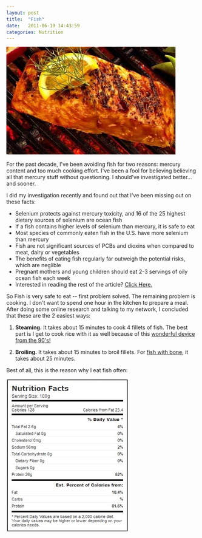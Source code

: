 ```yaml
---
layout: post
title:  "Fish"
date:   2011-06-19 14:43:59
categories: Nutrition
---
```


<img src="/assets/grilled_fish.jpg" width=""/>

For the past decade, I've been avoiding fish for two reasons: mercury content and  too much cooking effort.  I've been a fool for believing believing all that mercury stuff without questioning.  I should've investigated better... and sooner.  

I did my investigation recently and found out that I've been missing out on these facts:


* Selenium protects against mercury toxicity, and 16 of the 25 highest dietary sources of selenium are ocean fish
* If a fish contains higher levels of selenium than mercury, it is safe to eat
* Most species of commonly eaten fish in the U.S. have more selenium than mercury
* Fish are not significant sources of PCBs and dioxins when compared to meat, dairy or vegetables
* The benefits of eating fish regularly far outweigh the potential risks, which are neglible
* Pregnant mothers and young children should eat 2-3 servings of oily ocean fish each week 
* Interested in reading the rest of the article? <a href="http://chriskresser.com/is-eating-fish-safe-a-lot-safer-than-not-eating-fish" target="_blank">Click Here.</a>


So Fish is very safe to eat -- first problem solved.  The remaining problem is cooking.  I don't want to spend one hour in the kitchen to prepare a meal.  After doing some online research and talking to my network, I concluded that these are the 2 easiest ways:

1. **Steaming.**  It takes about 15 minutes to cook 4 fillets of fish.  The best part is I get to cook rice with it as well because of this <a href="http://www.amazon.com/Aroma-Arc-743-1Ngr-Uncooked-Cooked-Steamer/dp/B0057XGM5W/ref=sr_1_4?ie=UTF8&qid=1392019065&sr=8-4&keywords=rice+cooker" target="_blank">wonderful device from the 90's!</a>

2. **Broiling.** It takes about 15 minutes to broil fillets.  For <a href="http://www.youtube.com/watch?v=cr0xIoM85E0" target="_blank">fish with bone</a>, it takes about 25 minutes.  



Best of all, this is the reason why I eat fish often:

<img src="/assets/nutrition_fish.jpg" width=""/>

